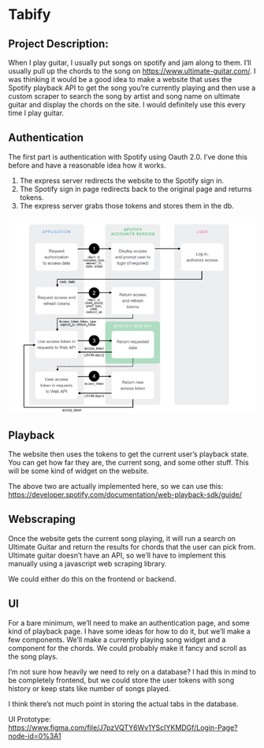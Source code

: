 # Tabify

## Project Description:

When I play guitar, I usually put songs on spotify and jam along to them. I’ll usually pull up the chords to the song on https://www.ultimate-guitar.com/. I was thinking it would be a good idea to make a website that uses the Spotify playback API to get the song you’re currently playing and then use a custom scraper to search the song by artist and song name on ultimate guitar and display the chords on the site. I would definitely use this every time I play guitar.

## Authentication

The first part is authentication with Spotify using Oauth 2.0. I’ve done this before and have a reasonable idea how it works.

1. The express server redirects the website to the Spotify sign in.
2. The Spotify sign in page redirects back to the original page and returns tokens.
3. The express server grabs those tokens and stores them in the db.

![](spotify_architecture.png)

## Playback

The website then uses the tokens to get the current user’s playback state. You can get how far they are, the current song, and some other stuff. This will be some kind of widget on the website.

The above two are actually implemented here, so we can use this:
https://developer.spotify.com/documentation/web-playback-sdk/guide/

## Webscraping

Once the website gets the current song playing, it will run a search on Ultimate Guitar and return the results for chords that the user can pick from. Ultimate guitar doesn’t have an API, so we’ll have to implement this manually using a javascript web scraping library.

We could either do this on the frontend or backend.

## UI

For a bare minimum, we’ll need to make an authentication page, and some kind of playback page. I have some ideas for how to do it, but we’ll make a few components. We’ll make a currently playing song widget and a component for the chords. We could probably make it fancy and scroll as the song plays.

I’m not sure how heavily we need to rely on a database? I had this in mind to be completely frontend, but we could store the user tokens with song history or keep stats like number of songs played.

I think there’s not much point in storing the actual tabs in the database.

UI Prototype: https://www.figma.com/file/J7pzVQTY6Wv1YScIYKMDGf/Login-Page?node-id=0%3A1
